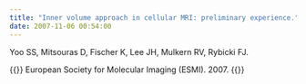 ```yaml
---
title: "Inner volume approach in cellular MRI: preliminary experience."
date: 2007-11-06 00:54:00
---
```


Yoo SS, Mitsouras D, Fischer K, Lee JH, Mulkern RV, Rybicki FJ. 

{{<format bright-green>}}
European Society for Molecular Imaging (ESMI). 2007.
{{</format>}}